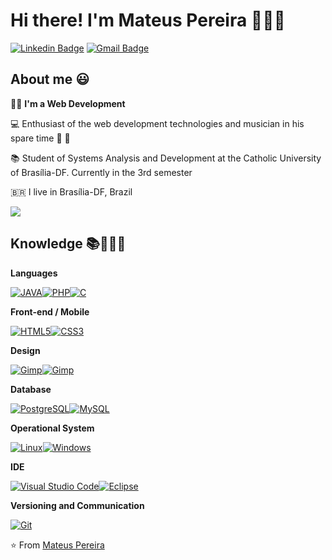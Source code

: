 
# Hi there! I'm Mateus Pereira 🧑🏾‍🦱
[![Linkedin Badge](https://img.shields.io/badge/-Mateus%20Pereira-6633cc?style=flat-square&logo=Linkedin&logoColor=white&link=https://www.linkedin.com/in/mateus-pereira-971946197/)](https://www.linkedin.com/in/mateus-pereira-971946197/) [![Gmail Badge](https://img.shields.io/badge/-mateuusth14@gmail.com-6633cc?style=flat-square&logo=Gmail&logoColor=white&link=mailto:mateuusth14@gmail.com)](mailto:mateuusth14@gmail.com)  

## About me 😃

:man_technologist: <strong>I'm a Web Development</strong>

💻 Enthusiast of the web development technologies and musician in his spare time 🎼 🎸

📚  Student of Systems Analysis and Development at the Catholic University of Brasília-DF. Currently in the 3rd semester 

🇧🇷 I live in Brasília-DF, Brazil 

<img align='center' src="https://github-readme-stats.vercel.app/api?username=mateuspsm&show_icons=true">

## Knowledge 📚👨🏾‍💻

**Languages**

[![JAVA](https://img.shields.io/badge/-JAVA-C0C0C0?style=flat-square&logo=java&logoColor=white&link=https://github.com/mateuspsm/)](https://github.com/mateuspsm/)[![PHP](https://img.shields.io/badge/-PHP-836FFF?style=flat-square&logo=php&logoColor=white&link=https://github.com/mateuspsm/)](https://github.com/mateuspsm/)[![C](https://img.shields.io/badge/-1C1C1C?style=flat-square&logo=C&logoColor=white&link=https://github.com/mateuspsm/)](https://github.com/mateuspsm/)

**Front-end / Mobile**

[![HTML5](https://img.shields.io/badge/-HTML5-E34F26?style=flat-square&logo=html5&logoColor=white&link=https://github.com/mateuspsm/)](https://github.com/mateuspsm/)[![CSS3](https://img.shields.io/badge/-CSS3-1572B6?style=flat-square&logo=css3&link=https://github.com/mateuspsm/)](https://github.com/mateuspsm/)

**Design**

[![Gimp](https://img.shields.io/badge/-Gimp-D3D3D3?style=flat-square&logo=Gimp&link=https://github.com/mateuspsm/)](https://github.com/mateuspsm/)[![Gimp](https://img.shields.io/badge/-Inkscape-000000?style=flat-square&logo=Inkscape&link=https://github.com/mateuspsm/)](https://github.com/mateuspsm/)

**Database**

[![PostgreSQL](https://img.shields.io/badge/-PostgreSQL-336791?style=flat-square&logo=postgresql&link=https://github.com/mateuspsm/)](https://github.com/mateuspsm/)[![MySQL](https://img.shields.io/badge/-MySQL-a0c4db?style=flat-square&logo=mysql&link=https://github.com/mateuspsm/)](https://github.com/mateuspsm/)

**Operational System**

[![Linux](https://img.shields.io/badge/-Linux-333333?style=flat-square&logo=Linux&link=https://github.com/mateuspsm/)](https://github.com/mateuspsm/)[![Windows](https://img.shields.io/badge/-Windows-0078D6?style=flat-square&logo=Windows&link=https://github.com/mateuspsm/)](https://github.com/mateuspsm/)

**IDE**

[![Visual Studio Code](https://img.shields.io/badge/-Visual%20Studio%20Code-007ACC?style=flat-square&logo=VisualStudioCode&link=https://github.com/mateuspsm/)](https://github.com/mateuspsm/)[![Eclipse](https://img.shields.io/badge/-Eclipse-005589?style=flat-square&logo=eclipse&link=https://github.com/mateuspsm/)](https://github.com/mateuspsm/)

**Versioning and Communication**

[![Git](https://img.shields.io/badge/-Git-black?style=flat-square&logo=git&link=https://github.com/mateuspsm/)](https://github.com/mateuspsm/)

⭐️ From [Mateus Pereira](https://github.com/mateuspsm/)